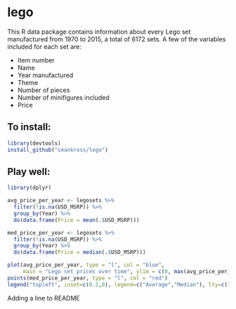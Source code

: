 # lego

This R data package contains information about every Lego set manufactured from 1970 to 2015, a total of 6172 sets. A few of the variables included for each set are:

- Item number
- Name
- Year manufactured
- Theme
- Number of pieces
- Number of minifigures included
- Price

## To install:

```r
library(devtools)
install_github("seankross/lego")
```

## Play well:

```r
library(dplyr)

avg_price_per_year <- legosets %>%
  filter(!is.na(USD_MSRP)) %>%
  group_by(Year) %>%
  do(data.frame(Price = mean(.$USD_MSRP)))

med_price_per_year <- legosets %>%
  filter(!is.na(USD_MSRP)) %>%
  group_by(Year) %>%
  do(data.frame(Price = median(.$USD_MSRP)))

plot(avg_price_per_year, type = "l", col = "blue", 
     main = "Lego set prices over time", ylim = c(0, max(avg_price_per_year$Price)))
points(med_price_per_year, type = "l", col = "red")
legend("topleft", inset=c(0.2,0), legend=c("Average","Median"), lty=c(1,1), col=c("blue", "red"))
```

Adding a line to README
